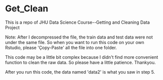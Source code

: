 # Get_Clean
This is a repo of JHU Data Science Course--Getting and Cleaning Data Project
  
Note: After I decompressed the file, the train data and test data were not under the same file. So when you want to run this code on your own Rstudio, please 'Çopy-Paste' all the file into one folder.

This code may be a little bit complex because I didn't find more convenient function to clean the raw data. So please have a little patience. Thankyou.

After you run this code, the data named 'data2' is what you saw in step 5.
